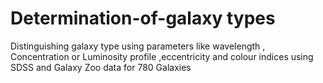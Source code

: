 # Determination-of-galaxy types
Distinguishing galaxy type using parameters like wavelength , Concentration or Luminosity profile ,eccentricity and colour indices using SDSS and Galaxy Zoo data for 780 Galaxies
